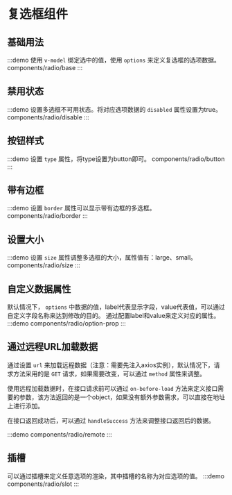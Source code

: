 # 复选框组件
## 基础用法
:::demo 使用 `v-model` 绑定选中的值，使用 `options` 来定义复选框的选项数据。
components/radio/base
:::

## 禁用状态
:::demo 设置多选框不可用状态。将对应选项数据的 `disabled` 属性设置为true。
components/radio/disable
:::

## 按钮样式
:::demo 设置 `type` 属性，将type设置为button即可。
components/radio/button
:::

## 带有边框
:::demo 设置 `border` 属性可以显示带有边框的多选框。
components/radio/border
:::

## 设置大小
:::demo 设置 `size` 属性调整多选框的大小，属性值有：large、small。
components/radio/size
:::

## 自定义数据属性
默认情况下， `options` 中数据的值，label代表显示字段，value代表值，可以通过自定义字段名称来达到修改的目的。 通过配置label和value来定义对应的属性。
:::demo 
components/radio/option-prop
:::

## 通过远程URL加载数据
通过设置 `url` 来加载远程数据（注意：需要先注入axios实例），默认情况下，请求方法采用的是 `GET` 请求，如果需要改变，可以通过 `method` 属性来调整。

使用远程加载数据时，在接口请求前可以通过 `on-before-load` 方法来定义接口需要的参数，该方法返回的是一个object，如果没有额外参数需求，可以直接在地址上进行添加。

在接口返回成功后，可以通过 `handleSuccess` 方法来调整接口返回后的数据。

:::demo 
components/radio/remote
:::

## 插槽
可以通过插槽来定义任意选项的渲染，其中插槽的名称为对应选项的值。
:::demo 
components/radio/slot
:::